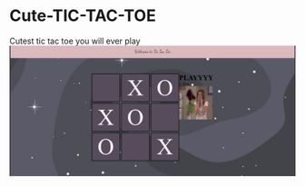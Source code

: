 # Cute-TIC-TAC-TOE
Cutest tic tac toe you will ever play
![Project_UI](https://github.com/Messycodess/Cute-TIC-TAC-TOE/blob/f4ce5438ec87d54abdbb0c448d0a9e57eb75e377/Screenshot%20(55).png)
